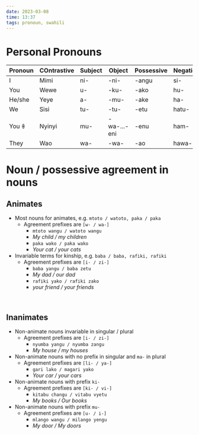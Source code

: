 ```yaml
---
date: 2023-03-08
time: 13:37
tags: pronoun, swahili
---
```


# Personal Pronouns

| Pronoun | COntrastive | Subject | Object      | Possessive | Negation |
| ------- | ----------- | ------- | ----------- | ---------- | -------- |
| I       | Mimi        | ni-     | -ni-        | -angu      | si-      |
| You     | Wewe        | u-      | -ku-        | -ako       | hu-      |
| He/she  | Yeye        | a-      | -mu-        | -ake       | ha-      |
| We      | Sisi        | tu-     | -tu-        | -etu       | hatu-    |
| You 𖧚   | Nyinyi      | mu-     | -wa-...-eni | -enu       | ham-     |
| They    | Wao         | wa-     | -wa-        | -ao        | hawa-    | 

# Noun / possessive agreement in nouns

## Animates

-   Most nouns for animates, e.g. `mtoto / watoto, paka / paka`
    -   Agreement prefixes are `[w- / wa-]`
        -   `mtoto wangu / watoto wangu`
        -   _My child / my children_
        -   `paka wako / paka wako`
        -   _Your cat / your cats_
-   Invariable terms for kinship, e.g. `baba / baba, rafiki, rafiki`
    -   Agreement prefixes are `[i- / zi-]`
        -   `baba yangu / baba zetu`
        -   _My dad / our dad_
        -   `rafiki yako / rafiki zako`
        -   _your friend / your friends_


&emsp;&emsp;&emsp;

## Inanimates

-   Non-animate nouns invariable in singular / plural
    -   Agreement prefixes are `[i- / zi-]`
        -   `nyumba yangu / nyumba zangu`
        -   _My house / my houses_
-   Non-animate nouns with no prefix in singular and `ma-` in plural
    -   Agreement prefixes are `[li- / ya-]`
        -   `gari lako / magari yako`
        -   _Your car / your cars_
-   Non-animate nouns with prefix `ki-`
    -   Agreement prefixes are `[ki- / vi-]`
        -   `kitabu changu / vitabu vyetu`
        -   _My books / Our books_
-   Non-animate nouns with prefix `mu-`
    -   Agreement prefixes are `[u- / i-]`
        -   `mlango wangu / milango yengu`
        -   _My door / My doors_
